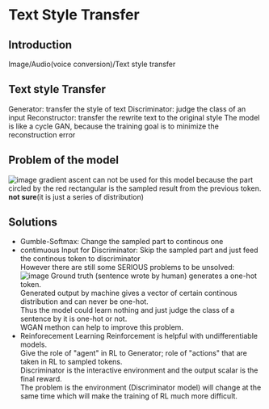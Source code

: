 # Text Style Transfer

## Introduction
Image/Audio(voice conversion)/Text style transfer

## Text style Transfer
Generator: transfer the style of text
Discriminator: judge the class of an input
Reconstructor: transfer the rewrite text to the original style
The model is like a cycle GAN, because the training goal is to minimize the reconstruction error

## Problem of the model
![image](https://user-images.githubusercontent.com/48316842/134603751-80c1efc5-4e83-499e-9892-99c09582f21d.png)
gradient ascent can not be used for this model because the part circled by the red rectangular is the sampled result from the previous token.
**not sure**(it is just a series of distribution)

## Solutions
- Gumble-Softmax: Change the sampled part to continous one
- contimuous Input for Discriminator: Skip the sampled part and just feed the continous token to discriminator  
However there are still some SERIOUS problems to be unsolved: 
![image](https://user-images.githubusercontent.com/48316842/134604835-f3f497c0-e1f9-4b6e-b1d4-e58ff62711db.png)
Ground truth (sentence wrote by human) generates a one-hot token.  
Generated output by machine gives a vector of certain continous distribution and can never be one-hot.  
Thus the model could learn nothing and just judge the class of a sentence by it is one-hot or not.  
WGAN methon can help to improve this problem.  
- Reinforecement Learning
Reinforcement is helpful with undifferentiable models.  
Give the role of "agent" in RL to Generator; role of "actions" that are taken in RL to sampled tokens.   
Discriminator is the interactive environment and the output scalar is the final reward.  
The problem is the environment (Discriminator model) will change at the same time which will make the training of RL much more difficult.  
